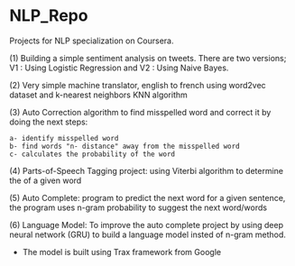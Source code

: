 # NLP_Repo

Projects for NLP specialization on Coursera.

(1) Building a simple sentiment analysis on tweets.
There are two versions; V1 : Using Logistic Regression and V2 : Using Naive Bayes.

(2) Very simple machine translator, english to french using word2vec dataset and k-nearest neighbors KNN algorithm

(3) Auto Correction algorithm to find misspelled word and correct it by doing the next steps:
	
	a- identify misspelled word
	b- find words "n- distance" away from the misspelled word
	c- calculates the probability of the word

(4) Parts-of-Speech Tagging project: using Viterbi algorithm to determine the <PoS> of a given word

(5) Auto Complete: program to predict the next word for a given sentence, the program uses n-gram probability to suggest the next word/words

(6) Language Model: To improve the auto complete project by using deep neural network (GRU) to build a language model insted of n-gram method.
* The model is built using Trax framework from Google
